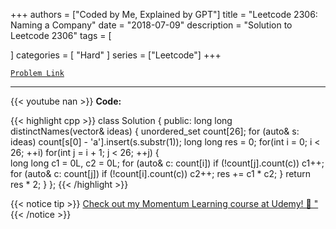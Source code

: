 
+++
authors = ["Coded by Me, Explained by GPT"]
title = "Leetcode 2306: Naming a Company"
date = "2018-07-09"
description = "Solution to Leetcode 2306"
tags = [
    
]
categories = [
    "Hard"
]
series = ["Leetcode"]
+++



[`Problem Link`](https://leetcode.com/problems/naming-a-company/description/)

---
{{< youtube nan >}}
**Code:**

{{< highlight cpp >}}
class Solution {
public:
    long long distinctNames(vector<string>& ideas) {
        unordered_set<string> count[26];
        for (auto& s: ideas)
            count[s[0] - 'a'].insert(s.substr(1));
        long long res = 0;
        for(int i = 0; i < 26; ++i)
            for(int j = i + 1; j < 26; ++j) {   
                long long c1 = 0L, c2 = 0L;
                for (auto& c: count[i])
                    if (!count[j].count(c)) c1++;
                for (auto& c: count[j])
                    if (!count[i].count(c)) c2++;
                res += c1 * c2;
            }
        return res * 2;
    }
};
{{< /highlight >}}



{{< notice tip >}}
[Check out my Momentum Learning course at Udemy! 🚀 "](https://www.udemy.com/course/blind-75-the-data-structures-and-algorithms-essentials/)
{{< /notice >}}

